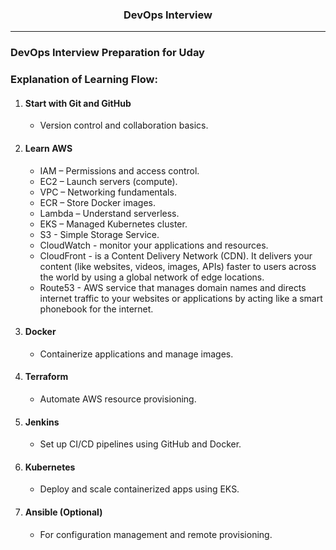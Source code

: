 <h3 align="center"> DevOps Interview </h3>

---

### DevOps Interview Preparation for Uday

### Explanation of Learning Flow:
  1. #### Start with Git and GitHub
      * Version control and collaboration basics.
  2. #### Learn AWS
      * IAM – Permissions and access control.
      * EC2 – Launch servers (compute).
      * VPC – Networking fundamentals.
      * ECR – Store Docker images.
      * Lambda – Understand serverless.
      * EKS – Managed Kubernetes cluster.
      * S3 - Simple Storage Service.
      * CloudWatch - monitor your applications and resources.
      * CloudFront - is a Content Delivery Network (CDN). It delivers your content (like websites, videos, images, APIs) faster to users across the world by using a global network of edge locations.
      * Route53 - AWS service that manages domain names and directs internet traffic to your websites or applications by acting like a smart phonebook for the internet.
  3. #### Docker
      * Containerize applications and manage images.
  4. #### Terraform
      * Automate AWS resource provisioning.
  5. #### Jenkins
      * Set up CI/CD pipelines using GitHub and Docker.
  6. #### Kubernetes
      * Deploy and scale containerized apps using EKS.
  7. #### Ansible (Optional)
      * For configuration management and remote provisioning.
